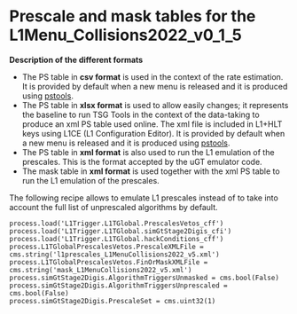 # Prescale and mask tables for the L1Menu_Collisions2022_v0_1_5

**Description of the different formats** 
* The PS table in **csv format** is used in the context of the rate estimation. It is provided by default when a new menu is released and it is produced using [pstools](https://github.com/cms-l1-dpg/L1MenuTools/tree/master/pstools). 
* The PS table in **xlsx format** is used to allow easily changes; it represents the baseline to run TSG Tools in the context of the data-taking to produce an xml PS table used online. The xml file is included in L1+HLT keys using L1CE (L1 Configuration Editor). It is provided by default when a new menu is released and it is produced using [pstools](https://github.com/cms-l1-dpg/L1MenuTools/tree/master/pstools).
* The PS table in **xml format** is also used to run the L1 emulation of the prescales. This is the format accepted by the uGT emulator code. 
* The mask table in **xml format** is used together with the xml PS table to run the L1 emulation of the prescales.  

The following recipe allows to emulate L1 prescales instead of to take into account the full list of unprescaled algorithms by default.
```
process.load('L1Trigger.L1TGlobal.PrescalesVetos_cff')
process.load('L1Trigger.L1TGlobal.simGtStage2Digis_cfi')
process.load('L1Trigger.L1TGlobal.hackConditions_cff')                                                                                                       
process.L1TGlobalPrescalesVetos.PrescaleXMLFile = cms.string('l1prescales_L1MenuCollisions2022_v5.xml')      
process.L1TGlobalPrescalesVetos.FinOrMaskXMLFile = cms.string('mask_L1MenuCollisions2022_v5.xml')  
process.simGtStage2Digis.AlgorithmTriggersUnmasked = cms.bool(False)
process.simGtStage2Digis.AlgorithmTriggersUnprescaled = cms.bool(False)
process.simGtStage2Digis.PrescaleSet = cms.uint32(1)
```
